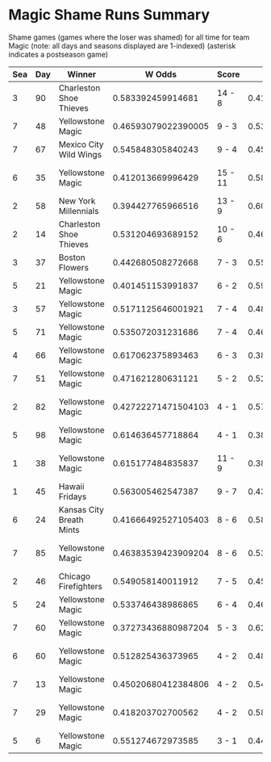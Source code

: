 # Magic Shame Runs Summary



Shame games (games where the loser was shamed) for all time for team Magic (note: all days and seasons displayed are 1-indexed) (asterisk indicates a postseason game)


| Sea | Day | Winner | W Odds | Score | L Odds | Loser | 
| ------ |------ |------ |------ |------ |------ |------ |
| 3 | 90 | Charleston Shoe Thieves | 0.583392459914681 | 14 - 8 | 0.41660754008531803 | Yellowstone Magic | 
| 7 | 48 | Yellowstone Magic | 0.46593079022390005 | 9 - 3 | 0.5340692097760991 | Mexico City Wild Wings | 
| 7 | 67 | Mexico City Wild Wings | 0.545848305840243 | 9 - 4 | 0.45415169415975604 | Yellowstone Magic | 
| 6 | 35 | Yellowstone Magic | 0.412013669996429 | 15 - 11 | 0.58798633000357 | Canada Moist Talkers | 
| 2 | 58 | New York Millennials | 0.394427765966516 | 13 - 9 | 0.605572234033483 | Yellowstone Magic | 
| 2 | 14 | Charleston Shoe Thieves | 0.531204693689152 | 10 - 6 | 0.46879530631084704 | Yellowstone Magic | 
| 3 | 37 | Boston Flowers | 0.442680508272668 | 7 - 3 | 0.5573194917273311 | Yellowstone Magic | 
| 5 | 21 | Yellowstone Magic | 0.401451153991837 | 6 - 2 | 0.598548846008162 | New York Millennials | 
| 3 | 57 | Yellowstone Magic | 0.5171125646001921 | 7 - 4 | 0.48288743539980705 | Boston Flowers | 
| 5 | 71 | Yellowstone Magic | 0.535072031231686 | 7 - 4 | 0.46492796876831305 | Miami Dalé | 
| 4 | 66 | Yellowstone Magic | 0.617062375893463 | 6 - 3 | 0.38293762410653603 | Unlimited Tacos | 
| 7 | 51 | Yellowstone Magic | 0.471621280631121 | 5 - 2 | 0.528378719368878 | Seattle Garages | 
| 2 | 82 | Yellowstone Magic | 0.42722271471504103 | 4 - 1 | 0.5727772852849581 | Charleston Shoe Thieves | 
| 5 | 98 | Yellowstone Magic | 0.614636457718864 | 4 - 1 | 0.385363542281135 | Unlimited Tacos | 
| 1 | 38 | Yellowstone Magic | 0.615177484835837 | 11 - 9 | 0.38482251516416305 | Charleston Shoe Thieves | 
| 1 | 45 | Hawaii Fridays | 0.563005462547387 | 9 - 7 | 0.436994537452612 | Yellowstone Magic | 
| 6 | 24 | Kansas City Breath Mints | 0.41666492527105403 | 8 - 6 | 0.5833350747289451 | Yellowstone Magic | 
| 7 | 85 | Yellowstone Magic | 0.46383539423909204 | 8 - 6 | 0.5361646057609081 | Charleston Shoe Thieves | 
| 2 | 46 | Chicago Firefighters | 0.549058140011912 | 7 - 5 | 0.45094185998808806 | Yellowstone Magic | 
| 5 | 24 | Yellowstone Magic | 0.533746438986865 | 6 - 4 | 0.46625356101313403 | Boston Flowers | 
| 7 | 60 | Yellowstone Magic | 0.37273436880987204 | 5 - 3 | 0.627265631190127 | Seattle Garages | 
| 6 | 60 | Yellowstone Magic | 0.512825436373965 | 4 - 2 | 0.48717456362603406 | Charleston Shoe Thieves | 
| 7 | 13 | Yellowstone Magic | 0.45020680412384806 | 4 - 2 | 0.549793195876151 | Hades Tigers | 
| 7 | 29 | Yellowstone Magic | 0.418203702700562 | 4 - 2 | 0.581796297299437 | Canada Moist Talkers | 
| 5 | 6 | Yellowstone Magic | 0.551274672973585 | 3 - 1 | 0.44872532702641404 | Hawaii Fridays | 


